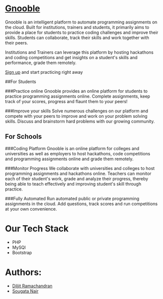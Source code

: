 [Gnooble](www.gnooble.org)
==============================================

Gnooble is an intelligent platform to automate programming assignments on the cloud. Built for institutions, trainers and students, it primarily aims to provide a place for students to practice coding challenges and improve their skills. Students can collaborate, track their skills and work together with their peers.

Institutions and Trainers can leverage this platform by hosting hackathons and coding competitions and get insights on a student's skills and performance, grade them remotely.

[Sign up](www.gnooble.org) and start practicing right away

##For Students

###Practice online
Gnooble provides an online platform for students to practice programming assignments online. Complete assignments, keep track of your scores, progress and flaunt them to your peers!

###Improve your skills
Solve numerous challenges on our platform and compete with your peers to improve and work on your problem solving skills. Discuss and brainstorm hard problems with our growing community.

## For Schools

###Coding Platform
Gnooble is an online platform for colleges and universities as well as employers to host hackathons, code competitions and programming assignments online and grade them remotely.

###Monitor Progress
We collaborate with universities and colleges to host programming assignments and hackathons online. Teachers can monitor each of their student's work, grade and analyze their progress, thereby being able to teach effectively and improving student's skill through practice.

###Fully Automated
Run automated public or private programming assignments in the cloud. Add questions, track scores and run competitions at your own convenience.

Our Tech Stack
===============================================
* PHP 
* MySQl
* Bootstrap


Authors:
=================

* [Diljit Ramachandran](www.facebook.com/diljitpr)
* [Sougata Nair](https://sougatanair.com)


